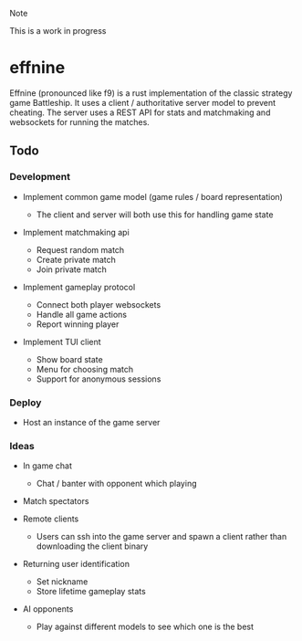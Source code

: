 > [!NOTE]
> This is a work in progress

# effnine
Effnine (pronounced like f9) is a rust implementation of the classic strategy game Battleship. It uses a client / authoritative server model to prevent cheating. The server uses a REST API for stats and matchmaking and websockets for running the matches.

## Todo
### Development
- Implement common game model (game rules / board representation)
    - The client and server will both use this for handling game state
 
- Implement matchmaking api
    - Request random match
    - Create private match
    - Join private match
 
- Implement gameplay protocol
    - Connect both player websockets
    - Handle all game actions
    - Report winning player
 
- Implement TUI client
    - Show board state
    - Menu for choosing match
    - Support for anonymous sessions

### Deploy
- Host an instance of the game server

### Ideas
- In game chat
    - Chat / banter with opponent which playing
 
- Match spectators
  
- Remote clients
    - Users can ssh into the game server and spawn a client rather than downloading the client binary

- Returning user identification
    - Set nickname
    - Store lifetime gameplay stats
 
- AI opponents
    - Play against different models to see which one is the best
